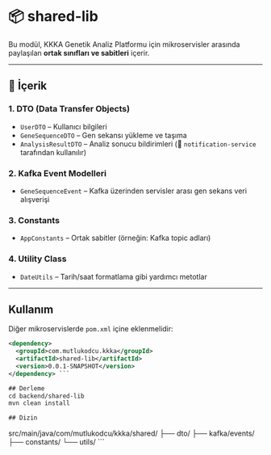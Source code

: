 # 📦 shared-lib

Bu modül, KKKA Genetik Analiz Platformu için mikroservisler arasında paylaşılan **ortak sınıfları ve sabitleri** içerir.

---

## 🧩 İçerik

### 1. DTO (Data Transfer Objects)
- `UserDTO` – Kullanıcı bilgileri
- `GeneSequenceDTO` – Gen sekansı yükleme ve taşıma
- `AnalysisResultDTO` – Analiz sonucu bildirimleri (🔔 `notification-service` tarafından kullanılır)

### 2. Kafka Event Modelleri
- `GeneSequenceEvent` – Kafka üzerinden servisler arası gen sekans veri alışverişi

### 3. Constants
- `AppConstants` – Ortak sabitler (örneğin: Kafka topic adları)

### 4. Utility Class
- `DateUtils` – Tarih/saat formatlama gibi yardımcı metotlar

---

## Kullanım

Diğer mikroservislerde `pom.xml` içine eklenmelidir:

```xml
<dependency>
  <groupId>com.mutlukodcu.kkka</groupId>
  <artifactId>shared-lib</artifactId>
  <version>0.0.1-SNAPSHOT</version>
</dependency> ```

## Derleme 
cd backend/shared-lib
mvn clean install

## Dizin
```
src/main/java/com/mutlukodcu/kkka/shared/
├── dto/
├── kafka/events/
├── constants/
└── utils/ ```